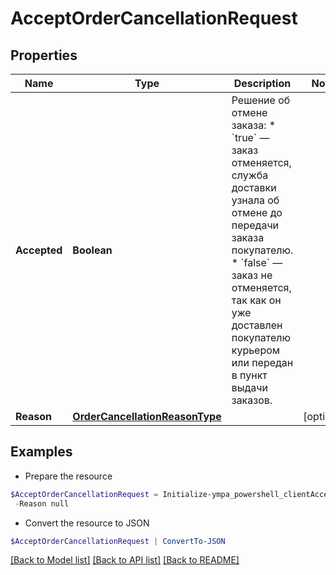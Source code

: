 # AcceptOrderCancellationRequest
## Properties

Name | Type | Description | Notes
------------ | ------------- | ------------- | -------------
**Accepted** | **Boolean** | Решение об отмене заказа:  * &#x60;true&#x60; — заказ отменяется, служба доставки узнала об отмене до передачи заказа покупателю. * &#x60;false&#x60; — заказ не отменяется, так как он уже доставлен покупателю курьером или передан в пункт выдачи заказов.  | 
**Reason** | [**OrderCancellationReasonType**](OrderCancellationReasonType.md) |  | [optional] 

## Examples

- Prepare the resource
```powershell
$AcceptOrderCancellationRequest = Initialize-ympa_powershell_clientAcceptOrderCancellationRequest  -Accepted null `
 -Reason null
```

- Convert the resource to JSON
```powershell
$AcceptOrderCancellationRequest | ConvertTo-JSON
```

[[Back to Model list]](../README.md#documentation-for-models) [[Back to API list]](../README.md#documentation-for-api-endpoints) [[Back to README]](../README.md)

